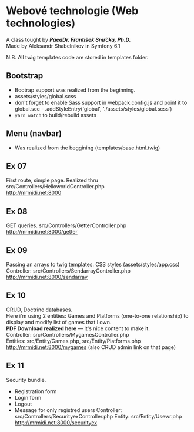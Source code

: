 # Webové technologie (Web technologies)
A class tought by ***PaedDr. František Smrčka, Ph.D.***  
Made by Aleksandr Shabelnikov in Symfony 6.1 

N.B. All twig templates code are stored in templates folder.  

## Bootstrap
* Bootrap support was realized from the beginning.
* assets/styles/global.scss 
* don't forget to enable Sass support in webpack.config.js and point it to global.scc - .addStyleEntry('global', './assets/styles/global.scss')
* `yarn watch` to build/rebuild assets

## Menu (navbar)
* Was realized from the beggining (templates/base.html.twig)

## Ex 07
First route, simple page. Realized thru src/Controllers/HelloworldController.php  
http://mrmidi.net:8000

## Ex 08
GET queries. src/Controllers/GetterController.php  
http://mrmidi.net:8000/getter

## Ex 09
Passing an arrays to twig templates. CSS styles (assets/styles/app.css)  
Controller: src/Controllers/SendarrayController.php  
http://mrmidi.net:8000/sendarray

## Ex 10
CRUD, Doctrine databases.  
Here i'm using 2 entities: Games and Platforms (one-to-one relationship) to display and modify list of games that I own.  
**PDF Download realized here** — it's nice content to make it.  
Controller: src/Controllers/MygamesController.php  
Entities: src/Entity/Games.php, src/Entity/Platforms.php  
http://mrmidi.net:8000/mygames (also CRUD admin link on that page)

## Ex 11
Security bundle.
* Registration form
* Login form
* Logout
* Message for only registred users
Controller: src/Controllers/SecurityexController.php
Entity: src/Entity/Usewr.php
http://mrmidi.net:8000/securityex